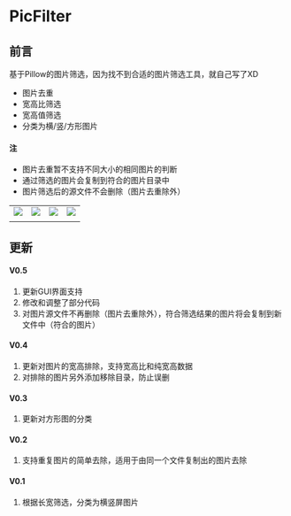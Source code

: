 # PicFilter
## 前言
基于Pillow的图片筛选，因为找不到合适的图片筛选工具，就自己写了XD

* 图片去重
* 宽高比筛选
* 宽高值筛选
* 分类为横/竖/方形图片

#### 注
* 图片去重暂不支持不同大小的相同图片的判断
* 通过筛选的图片会复制到符合的图片目录中
* 图片筛选后的源文件不会删除（图片去重除外）

|||||
|-|-|-|-|
|![](https://raw.githubusercontent.com/Exisi/PicFilter/main/img/show/1.jpg)|![](https://raw.githubusercontent.com/Exisi/PicFilter/main/img/show/2.jpg)|![](https://raw.githubusercontent.com/Exisi/PicFilter/main/img/show/3.jpg)|![](https://raw.githubusercontent.com/Exisi/PicFilter/main/img/show/4.jpg)|
|||||

## 更新
#### V0.5
1. 更新GUI界面支持
2. 修改和调整了部分代码
3. 对图片源文件不再删除（图片去重除外），符合筛选结果的图片将会复制到新文件中（符合的图片）

#### V0.4
1. 更新对图片的宽高排除，支持宽高比和纯宽高数据
2. 对排除的图片另外添加移除目录，防止误删

#### V0.3
1. 更新对方形图的分类

#### V0.2
1. 支持重复图片的简单去除，适用于由同一个文件复制出的图片去除

#### V0.1
1. 根据长宽筛选，分类为横竖屏图片

